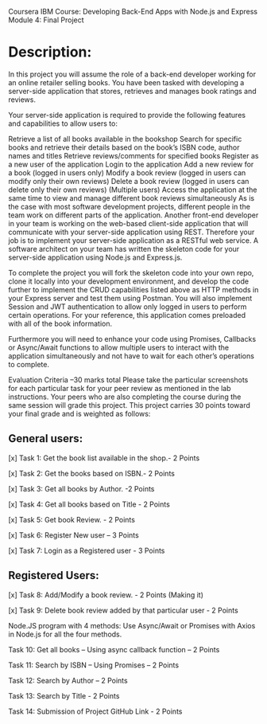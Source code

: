 Coursera IBM Course: Developing Back-End Apps with Node.js and Express
Module 4: Final Project

# Description:

In this project you will assume the role of a back-end developer working for an online retailer selling books. You have been tasked with developing a server-side application that stores, retrieves and manages book ratings and reviews.

Your server-side application is required to provide the following features and capabilities to allow users to:

Retrieve a list of all books available in the bookshop
Search for specific books and retrieve their details based on the book’s ISBN code, author names and titles
Retrieve reviews/comments for specified books
Register as a new user of the application
Login to the application
Add a new review for a book (logged in users only)
Modify a book review (logged in users can modify only their own reviews)
Delete a book review (logged in users can delete only their own reviews)
(Multiple users) Access the application at the same time to view and manage different book reviews simultaneously
As is the case with most software development projects, different people in the team work on different parts of the application. Another front-end developer in your team is working on the web-based client-side application that will communicate with your server-side application using REST. Therefore your job is to implement your server-side application as a RESTful web service. A software architect on your team has written the skeleton code for your server-side application using Node.js and Express.js.

To complete the project you will fork the skeleton code into your own repo, clone it locally into your development environment, and develop the code further to implement the CRUD capabilities listed above as HTTP methods in your Express server and test them using Postman. You will also implement Session and JWT authentication to allow only logged in users to perform certain operations. For your reference, this application comes preloaded with all of the book information.

Furthermore you will need to enhance your code using Promises, Callbacks or Async/Await functions to allow multiple users to interact with the application simultaneously and not have to wait for each other’s operations to complete.

Evaluation Criteria –30 marks total
Please take the particular screenshots for each particular task for your peer review as mentioned in the lab instructions. Your peers who are also completing the course during the same session will grade this project. This project carries 30 points toward your final grade and is weighted as follows:

## General users:

[x] Task 1: Get the book list available in the shop.- 2 Points

[x] Task 2: Get the books based on ISBN.- 2 Points

[x] Task 3: Get all books by Author. -2 Points

[x] Task 4: Get all books based on Title - 2 Points

[x] Task 5: Get book Review. - 2 Points

[x] Task 6: Register New user – 3 Points

[x] Task 7: Login as a Registered user - 3 Points

## Registered Users:

[x] Task 8: Add/Modify a book review. - 2 Points (Making it)

[x] Task 9: Delete book review added by that particular user - 2 Points

Node.JS program with 4 methods:
Use Async/Await or Promises with Axios in Node.js for all the four methods.

Task 10: Get all books – Using async callback function – 2 Points

Task 11: Search by ISBN – Using Promises – 2 Points

Task 12: Search by Author – 2 Points

Task 13: Search by Title - 2 Points

Task 14: Submission of Project GitHub Link - 2 Points
